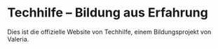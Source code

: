 # Techhilfe – Bildung aus Erfahrung

Dies ist die offizielle Website von Techhilfe, einem Bildungsprojekt von Valeria.